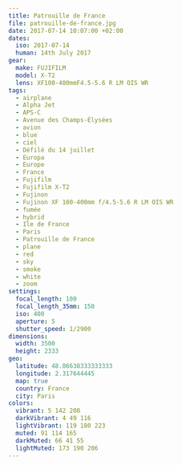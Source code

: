 ```yaml
---
title: Patrouille de France
file: patrouille-de-france.jpg
date: 2017-07-14 10:07:00 +02:00
dates:
  iso: 2017-07-14
  human: 14th July 2017
gear:
  make: FUJIFILM
  model: X-T2
  lens: XF100-400mmF4.5-5.6 R LM OIS WR
tags:
  - airplane
  - Alpha Jet
  - APS-C
  - Avenue des Champs-Élysées
  - avion
  - blue
  - ciel
  - Défilé du 14 juillet
  - Europa
  - Europe
  - France
  - Fujifilm
  - Fujifilm X-T2
  - Fujinon
  - Fujinon XF 100-400mm f/4.5-5.6 R LM OIS WR
  - fumée
  - hybrid
  - Ile de France
  - Paris
  - Patrouille de France
  - plane
  - red
  - sky
  - smoke
  - white
  - zoom
settings:
  focal_length: 100
  focal_length_35mm: 150
  iso: 400
  aperture: 5
  shutter_speed: 1/2900
dimensions:
  width: 3500
  height: 2333
geo:
  latitude: 48.86638333333333
  longitude: 2.317644445
  map: true
  country: France
  city: Paris
colors:
  vibrant: 5 142 208
  darkVibrant: 4 49 116
  lightVibrant: 119 180 223
  muted: 91 114 165
  darkMuted: 66 41 55
  lightMuted: 173 190 206
---
```



